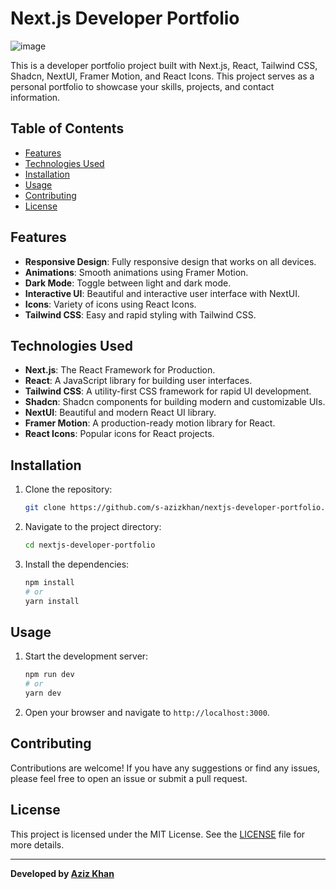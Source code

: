 # Next.js Developer Portfolio
![image](https://github.com/user-attachments/assets/086ba0ed-4e0d-44c6-aefd-16fe3ed4eb5e)

This is a developer portfolio project built with Next.js, React, Tailwind CSS, Shadcn, NextUI, Framer Motion, and React Icons. This project serves as a personal portfolio to showcase your skills, projects, and contact information.

## Table of Contents

- [Features](#features)
- [Technologies Used](#technologies-used)
- [Installation](#installation)
- [Usage](#usage)
- [Contributing](#contributing)
- [License](#license)

## Features

- **Responsive Design**: Fully responsive design that works on all devices.
- **Animations**: Smooth animations using Framer Motion.
- **Dark Mode**: Toggle between light and dark mode.
- **Interactive UI**: Beautiful and interactive user interface with NextUI.
- **Icons**: Variety of icons using React Icons.
- **Tailwind CSS**: Easy and rapid styling with Tailwind CSS.

## Technologies Used

- **Next.js**: The React Framework for Production.
- **React**: A JavaScript library for building user interfaces.
- **Tailwind CSS**: A utility-first CSS framework for rapid UI development.
- **Shadcn**: Shadcn components for building modern and customizable UIs.
- **NextUI**: Beautiful and modern React UI library.
- **Framer Motion**: A production-ready motion library for React.
- **React Icons**: Popular icons for React projects.

## Installation

1. Clone the repository:
    ```sh
    git clone https://github.com/s-azizkhan/nextjs-developer-portfolio.git
    ```

2. Navigate to the project directory:
    ```sh
    cd nextjs-developer-portfolio
    ```

3. Install the dependencies:
    ```sh
    npm install
    # or
    yarn install
    ```

## Usage

1. Start the development server:
    ```sh
    npm run dev
    # or
    yarn dev
    ```

2. Open your browser and navigate to `http://localhost:3000`.

## Contributing

Contributions are welcome! If you have any suggestions or find any issues, please feel free to open an issue or submit a pull request.

## License

This project is licensed under the MIT License. See the [LICENSE](LICENSE) file for more details.

---

**Developed by [Aziz Khan](https://github.com/s-azizkhan)**

